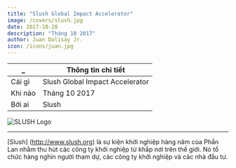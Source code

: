 ```yaml
---
title: "Slush Global Impact Accelerator"
image: /covers/slush.jpg
date: 2017-10-28
description: "Tháng 10 2017"
author: Juan Dalisay Jr.
icon: /icons/juan.jpg
---
```



_ | Thông tin chi tiết
--- | ---
Cái gì | Slush Global Impact Accelerator
Khi nào | Tháng 10 2017
Bởi ai | Slush

![SLUSH Logo](https://sorasystem.sirv.com/logos/slush.png)

--- 

<!-- [Slush](http://www.slush.org) is an annual startup event from Finland that aims to attract startups from all over the world. It hosts thousands of attendees, startups, and investors. -->

[Slush] (http://www.slush.org) là sự kiện khởi nghiệp hàng năm của Phần Lan nhằm thu hút các công ty khởi nghiệp từ khắp nơi trên thế giới. Nó tổ chức hàng nghìn người tham dự, các công ty khởi nghiệp và các nhà đầu tư.


